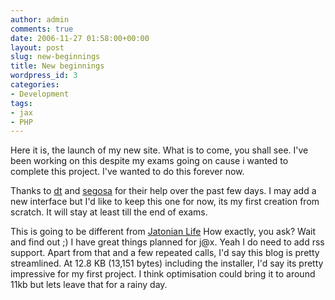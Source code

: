 ```yaml
---
author: admin
comments: true
date: 2006-11-27 01:58:00+00:00
layout: post
slug: new-beginnings
title: New beginnings
wordpress_id: 3
categories:
- Development
tags:
- jax
- PHP
---
```


Here it is, the launch of my new site. What is to come, you shall see. I've been working on this despite my exams going on cause i wanted to complete this project. I've wanted to do this forever now.

Thanks to [dt](http://thedt.net) and [segosa](http://gifpaste.org) for their help over the past few days. I may add a new interface but I'd like to keep this one for now, its my first creation from scratch. It will stay at least till the end of exams.

This is going to be different from [Jatonian Life](http://jalife.net) How exactly, you ask? Wait and find out ;) I have great things planned for j@x.
Yeah I do need to add rss support. Apart from that and a few repeated calls, I'd say this blog is pretty streamlined. At 12.8 KB (13,151 bytes) including the installer, I'd say its pretty impressive for my first project. I think optimisation could bring it to around 11kb but lets leave that for a rainy day.
